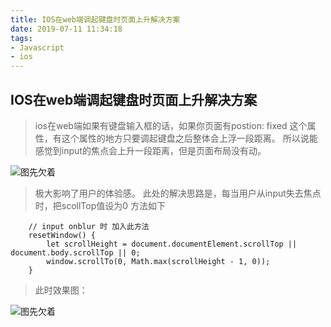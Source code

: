 ```yaml
---
title: IOS在web端调起键盘时页面上升解决方案
date: 2019-07-11 11:34:18
tags:
- Javascript
- ios
---
```


## IOS在web端调起键盘时页面上升解决方案

> ios在web端如果有键盘输入框的话，如果你页面有postion: fixed 这个属性，有这个属性的地方只要调起键盘之后整体会上浮一段距离。
> 所以说能感觉到input的焦点会上升一段距离，但是页面布局没有动。

![图先欠着](http://liahu.cauyyl.com/huananstudio1.png)

> 极大影响了用户的体验感。
> 此处的解决思路是，每当用户从input失去焦点时，把scollTop值设为0
> 方法如下

```
    // input onblur 时 加入此方法
    resetWindow() {
        let scrollHeight = document.documentElement.scrollTop || document.body.scrollTop || 0;
        window.scrollTo(0, Math.max(scrollHeight - 1, 0));
    }
```

> 此时效果图：

![图先欠着](http://liahu.cauyyl.com/huananstudio1.png)

